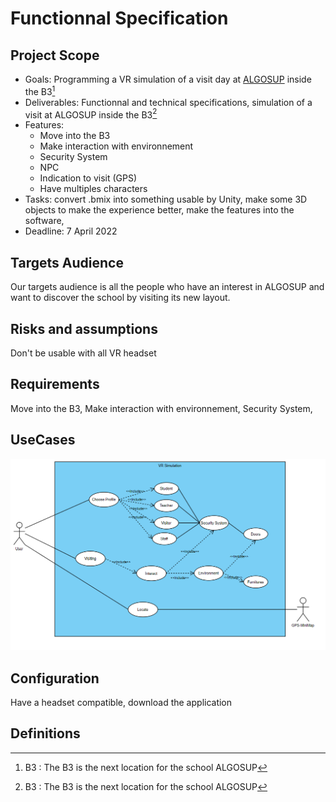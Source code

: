 # Functionnal Specification 

## Project Scope

- Goals: Programming a VR simulation of a visit day at [ALGOSUP](https://www.algosup.com/) inside the B3[^1] 
- Deliverables: Functionnal and technical specifications, simulation of a visit at ALGOSUP inside the B3[^1] 
- Features: 
    - Move into the B3
    - Make interaction with environnement
    - Security System
    - NPC 
    - Indication to visit (GPS)
    - Have multiples characters 
- Tasks: convert .bmix into something usable by Unity, make some 3D objects to make the experience better, make the features into the software, 
- Deadline: 7 April 2022
<!-- WIP -->
## Targets Audience 

Our targets audience is all the people who have an interest in ALGOSUP and want to discover the school by visiting its new layout.

## Risks and assumptions

Don't be usable with all VR headset
<!-- WIP -->

## Requirements

Move into the B3, Make interaction with environnement, Security System, 
<!-- WIP -->

## UseCases

![SADC](./UseCases.png)

## Configuration 

Have a headset compatible, download the application 

<!-- ## Non functionnal requirements 

NPC,  -->

<!-- ## Error reporting -->

## Definitions 

[^1]: B3 : The B3 is the next location for the school ALGOSUP

[^2]: NPC : NPC stand for Non Playable Character, will be an A.I implemented in the application,

[^3]: VR : VR stand for Virtual Reality, 